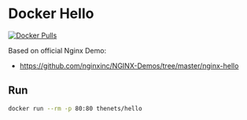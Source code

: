 # Docker Hello

[![Docker Pulls](https://img.shields.io/docker/pulls/thenets/hello.svg?style=flat-square)](https://hub.docker.com/r/thenets/hello/)

Based on official Nginx Demo:
- https://github.com/nginxinc/NGINX-Demos/tree/master/nginx-hello

## Run

```bash
docker run --rm -p 80:80 thenets/hello
```
